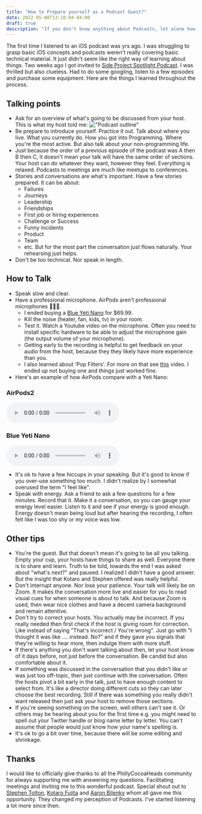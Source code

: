 ```yaml
---
title: "How to Prepare yourself as a Podcast Guest?"
date: 2022-05-08T13:10:04-04:00
draft: true
description: "If you don't know anything about Podcasts, let alone how to be a guest on the show, then this post can get you in the right direction."
---
```


The first time I listened to an iOS podcast was yrs ago. I was struggling to grasp basic iOS concepts and podcasts weren't really covering basic technical material. It just didn't seem like the right way of learning about things. Two weeks ago I got invited to [Side Project Spotlight Podcast](http://phillycocoa.org/podcast/). I was thrilled but also clueless. Had to do some googling, listen to a few episodes and purchase some equipment. Here are the things I learned throughout the process.

## Talking points 
- Ask for an overview of what's going to be discussed from your host. This is what my host told me: 
!["Podcast outline"](/podcast-outline.png)
- Be prepare to introduce yourself. Practice it out. Talk about where you live. What you currently do. How you got into Programming. Where you're the most active. But also talk about your non-programming life.
- Just because the order of a previous episode of the podcast was A then B then C, it doesn't mean your talk will have the same order of sections. Your host can do whatever they want, however they feel. Everything is relaxed. Podcasts to meetings are much like meetups to conferences. 
- Stories and conversations are what's important. Have a few stories prepared. It can be about: 
    - Failures 
    - Journeys
    - Leadership
    - Friendships
    - First job or hiring experiences
    - Challenge or Success
    - Funny incidents
    - Product
    - Team
    - etc. 
    But for the most part the conversation just flows naturally. Your rehearsing just helps.
- Don't be too technical. Nor speak in length.

## How to Talk
- Speak slow and clear.
- Have a professional microphone. AirPods aren't professional microphones 🫠🫠🫠.
    - I ended buying a [Blue Yeti Nano](https://www.bluemic.com/en-us/products/yeti-nano/) for $69.99.
    - Kill the noise (heater, fan, kids, tv) in your room.
    - Test it. Watch a Youtube video on the microphone. Often you need to install specific hardware to be able to adjust the microphone gain (the output volume of your microphone).
    - Getting early to the recording is helpful to get feedback on your audio from the host, because they they likely have more experience than you.
    - I also learned about 'Pop Filters'. For more on that see [this](https://www.youtube.com/watch?v=amWbTkjfhDk) video. I ended up not buying one and things just worked fine. 
- Here's an example of how AirPods compare with a Yeti Nano:

### AirPods2

!["AirPods 2 recording"](/airPods2.m4a)
### Blue Yeti Nano
!["AirPods 2 recording"](/blue-nano.m4a)
- It's ok to have a few hiccups in your speaking. But it's good to know if you over-use something too much. I didn't realize by I somewhat overused the term "I feel like". 
- Speak with energy. Ask a friend to ask a few questions for a few minutes. Record that it. Make it a conversation, so you can gauge your energy level easier. Listen to it and see if your energy is good enough. Energy doesn't mean being loud but after hearing the recording, I often felt like I was too shy or my voice was low. 

## Other tips
- You're the guest. But that doesn't mean it's going to be all you talking. Empty your cup, your hosts have things to share as well. Everyone there is to share and learn. Truth to be told, towards the end I was asked about "what's next?" and paused. I realized I didn't have a good answer. But the insight that Kotaro and Stephen offered was really helpful. 
- Don't interrupt anyone. Nor lose your patience. Your talk will likely be on Zoom. It makes the conversation more live and easier for you to read visual cues for when someone is about to talk. And because Zoom is used, then wear nice clothes and have a decent camera background and remain attentive. 
- Don't try to correct your hosts. You actually may be incorrect. If you really needed then first check if the host is giving room for correction. Like instead of saying "That's incorrect / You're wrong". Just go with "I thought it was like .... instead. No?" and if they gave you signals that they're willing to hear more, then indulge them with more stuff. 
- If there's anything you don't want talking about then, let your host know of it days before, not just before the conversation. Be candid but also comfortable about it. 
- If something was discussed in the conversation that you didn't like or was just too off-topic, then just continue with the conversation. Often the hosts pivot a bit early in the talk, just to have enough content to select from. It's like a director doing different cuts so they can later choose the best recording. Still if there was something you really didn't want released then just ask your host to remove those sections.
- If you're seeing something on the screen, well others can't see it. Or others may be hearing about you for the first time e.g. you might need to spell out your Twitter handle or blog name letter by letter. You can't assume that people would just know how your name's spelling is.
- It's ok to go a bit over time, because there will be some editing and shrinkage. 

## Thanks

I would like to officially give thanks to all the PhillyCocoaHeads community for always supporting me with answering my questions. Facilitating meetings and inviting me to this wonderful podcast. Special shout out to [Stephen Tolton](https://twitter.com/stolton), [Kotaro Fujita](https://twitter.com/wild37) and [Aaron Bilenky](https://twitter.com/ambilenky) whom all gave me this opportunity. They changed my perception of Podcasts. I've started listening a lot more since then.